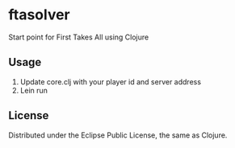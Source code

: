 # ftasolver

Start point for First Takes All using Clojure
## Usage

1. Update core.clj with your player id and server address
2. Lein run

## License

Distributed under the Eclipse Public License, the same as Clojure.

